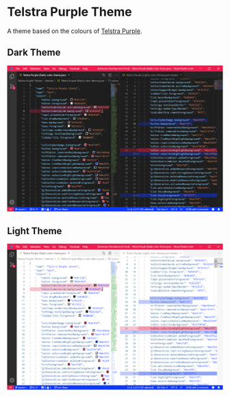 # Telstra Purple Theme

A theme based on the colours of [Telstra Purple](https://purple.telstra.com).


## Dark Theme

![Dark theme](./dark.png)


## Light Theme

![Light theme](./light.png)
